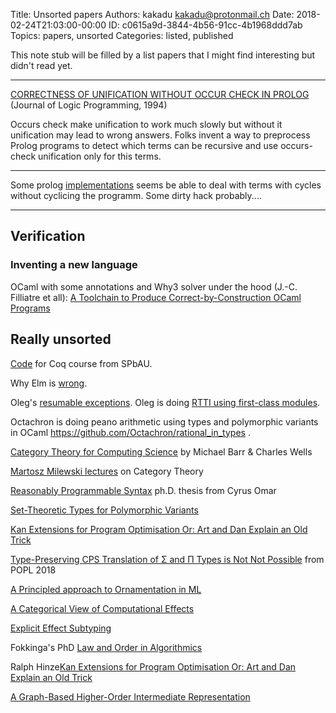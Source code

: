 Title: Unsorted papers
Authors: kakadu <kakadu@protonmail.ch>
Date: 2018-02-24T21:03:00-00:00
ID: c0615a9d-3844-4b56-91cc-4b1968ddd7ab
Topics: papers, unsorted
Categories: listed, published

This note stub will be filled by a list papers that I might find 
interesting but didn't read yet.

---

[CORRECTNESS OF UNIFICATION WITHOUT OCCUR CHECK IN PROLOG](https://www.sciencedirect.com/science/article/pii/0743106694900485) (Journal of Logic Programming, 1994)

Occurs check make unification to work much slowly but without it unification may 
lead to wrong answers. Folks invent a way to preprocess Prolog programs to detect
which terms can be recursive and use occurs-check unification only for this terms.

---

Some prolog [implementations](https://sicstus.sics.se/sicstus/docs/3.12.8/html/sicstus/Occur.html) seems be able to deal with terms with cycles without cyclicing the programm. Some dirty hack probably....

---

## Verification

### Inventing a new language

OCaml with some annotations and Why3 solver under the hood (J.-C. Filliatre et all): [A Toolchain to Produce Correct-by-Construction OCaml Programs](https://hal.inria.fr/hal-01783851/file/main.pdf) 


## Really unsorted

[Code](https://github.com/dboulytchev/coq-supplementary) for Coq course from SPbAU.

Why Elm is [wrong](http://reasonablypolymorphic.com/blog/elm-is-wrong/).

Oleg's [resumable exceptions](http://okmij.org/ftp/ML/#resumable-exn).
Oleg is doing [RTTI using first-class modules](http://okmij.org/ftp/ML/first-class-modules/generics.ml).

Octachron is doing peano arithmetic using types and polymorphic variants in OCaml https://github.com/Octachron/rational_in_types .

[Category Theory for Computing Science](http://www.math.mcgill.ca/triples/Barr-Wells-ctcs.pdf) by Michael Barr & Charles Wells

[Martosz Milewski lectures](https://www.youtube.com/watch?v=I8LbkfSSR58&list=PLbgaMIhjbmEnaH_LTkxLI7FMa2HsnawM_) on Category Theory

[Reasonably Programmable Syntax](https://www.cs.cmu.edu/~comar/omar-thesis.pdf) ph.D. thesis from Cyrus Omar

[Set-Theoretic Types for Polymorphic Variants](https://arxiv.org/pdf/1606.01106v1.pdf)

[Kan Extensions for Program Optimisation Or: Art and Dan Explain an Old Trick](https://www.cs.ox.ac.uk/ralf.hinze/Kan.pdf)

[Type-Preserving CPS Translation of Σ and Π Types is Not Not Possible](https://williamjbowman.com/resources/cps-sigma.pdf) from POPL 2018

[A Principled approach to Ornamentation in ML](http://pauillac.inria.fr/~remy/ornaments/mlorn-2017-09.pdf)

[A Categorical View of Computational Effects](https://www.youtube.com/watch?v=6t6bsWVOIzs)

[Explicit Effect Subtyping](https://people.cs.kuleuven.be/%7Etom.schrijvers/Research/papers/esop2018.pdf)


Fokkinga's PhD [Law and Order in Algorithmics](https://pdfs.semanticscholar.org/7ca8/326eb63f32502c0fc2324b6217a7bc7e8af4.pdf)

Ralph Hinze[Kan Extensions for Program Optimisation Or: Art and Dan Explain an Old Trick](https://www.cs.ox.ac.uk/ralf.hinze/Kan.pdf)

[A  Graph-Based  Higher-Order  Intermediate  Representation](http://compilers.cs.uni-saarland.de/papers/lkh15_cgo.pdf)

